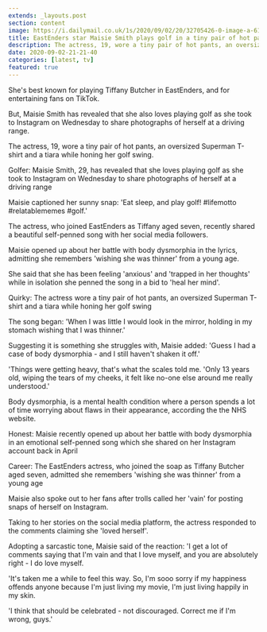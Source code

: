 ```yaml
---
extends: _layouts.post
section: content
image: https://i.dailymail.co.uk/1s/2020/09/02/20/32705426-0-image-a-61_1599076139972.jpg 
title: EastEnders star Maisie Smith plays golf in a tiny pair of hot pants, a Superman T-shirt and a tiara 
description: The actress, 19, wore a tiny pair of hot pants, an oversized Superman T-shirt and a tiara while honing her golf swing, on Wednesday 
date: 2020-09-02-21-21-40 
categories: [latest, tv] 
featured: true 
--- 
```

She's best known for playing Tiffany Butcher in EastEnders, and for entertaining fans on TikTok. 

But, Maisie Smith has revealed that she also loves playing golf as she took to Instagram on Wednesday to share photographs of herself at a driving range.

The actress, 19, wore a tiny pair of hot pants, an oversized Superman T-shirt and a tiara while honing her golf swing.  

Golfer: Maisie Smith, 29, has revealed that she loves playing golf as she took to Instagram on Wednesday to share photographs of herself at a driving range

Maisie captioned her sunny snap: 'Eat sleep, and play golf! #lifemotto #relatablememes #golf.' 

The actress, who joined EastEnders as Tiffany aged seven, recently shared a beautiful self-penned song with her social media followers.  

Maisie opened up about her battle with body dysmorphia in the lyrics, admitting she remembers 'wishing she was thinner' from a young age.

She said that she has been feeling 'anxious' and 'trapped in her thoughts' while in isolation she penned the song in a bid to 'heal her mind'. 

Quirky: The actress wore a tiny pair of hot pants, an oversized Superman T-shirt and a tiara while honing her golf swing



The song began: 'When I was little I would look in the mirror, holding in my stomach wishing that I was thinner.' 

Suggesting it is something she struggles with, Maisie added: 'Guess I had a case of body dysmorphia - and I still haven't shaken it off.' 

'Things were getting heavy, that's what the scales told me. 'Only 13 years old, wiping the tears of my cheeks, it felt like no-one else around me really understood.' 

Body dysmorphia, is a mental health condition where a person spends a lot of time worrying about flaws in their appearance, according the the NHS website.   

Honest: Maisie recently opened up about her battle with body dysmorphia in an emotional self-penned song which she shared on her Instagram account back in April

Career: The EastEnders actress, who joined the soap as Tiffany Butcher aged seven, admitted she remembers 'wishing she was thinner' from a young age

Maisie also spoke out to her fans after trolls called her 'vain' for posting snaps of herself on Instagram.

Taking to her stories on the social media platform, the actress responded to the comments claiming she 'loved herself'.

Adopting a sarcastic tone, Maisie said of the reaction: 'I get a lot of comments saying that I'm vain and that I love myself, and you are absolutely right - I do love myself.

'It's taken me a while to feel this way. So, I'm sooo sorry if my happiness offends anyone because I'm just living my movie, I'm just living happily in my skin.

'I think that should be celebrated - not discouraged. Correct me if I'm wrong, guys.' 

